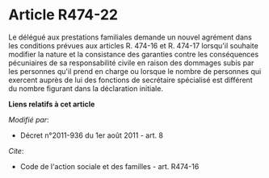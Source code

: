# Article R474-22

Le délégué aux prestations familiales demande un nouvel agrément dans les conditions prévues aux articles R. 474-16 et R.
474-17 lorsqu'il souhaite modifier la nature et la consistance des garanties contre les conséquences pécuniaires de sa
responsabilité civile en raison des dommages subis par les personnes     qu'il prend en charge ou lorsque le nombre de
personnes qui exercent auprès de lui des fonctions de secrétaire spécialisé est différent du nombre figurant dans la
déclaration initiale.

**Liens relatifs à cet article**

_Modifié par_:

  - Décret n°2011-936 du 1er août 2011 - art. 8

_Cite_:

  - Code de l'action sociale et des familles - art. R474-16
